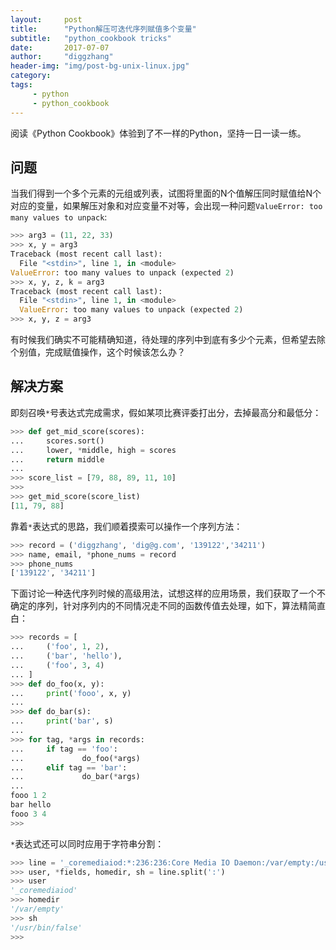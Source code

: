 ```yaml
---
layout:     post
title:      "Python解压可迭代序列赋值多个变量"
subtitle:   "python_cookbook tricks"
date:       2017-07-07
author:     "diggzhang"
header-img: "img/post-bg-unix-linux.jpg"
category:
tags:
     - python
     - python_cookbook
---
```


阅读《Python Cookbook》体验到了不一样的Python，坚持一日一读一练。

## 问题

当我们得到一个多个元素的元组或列表，试图将里面的N个值解压同时赋值给N个对应的变量，如果解压对象和对应变量不对等，会出现一种问题`ValueError: too many values to unpack`:

```python
>>> arg3 = (11, 22, 33)
>>> x, y = arg3
Traceback (most recent call last):
  File "<stdin>", line 1, in <module>
ValueError: too many values to unpack (expected 2)
>>> x, y, z, k = arg3
Traceback (most recent call last):
  File "<stdin>", line 1, in <module>
  ValueError: too many values to unpack (expected 2)
>>> x, y, z = arg3
```

有时候我们确实不可能精确知道，待处理的序列中到底有多少个元素，但希望去除个别值，完成赋值操作，这个时候该怎么办？

## 解决方案

即刻召唤`*`号表达式完成需求，假如某项比赛评委打出分，去掉最高分和最低分：

```python
>>> def get_mid_score(scores):
...     scores.sort()
...     lower, *middle, high = scores
...     return middle
...
>>> score_list = [79, 88, 89, 11, 10]
>>>
>>> get_mid_score(score_list)
[11, 79, 88]
```

靠着`*`表达式的思路，我们顺着摸索可以操作一个序列方法：

```python
>>> record = ('diggzhang', 'dig@g.com', '139122','34211')
>>> name, email, *phone_nums = record
>>> phone_nums
['139122', '34211']
```

下面讨论一种迭代序列时候的高级用法，试想这样的应用场景，我们获取了一个不确定的序列，针对序列内的不同情况走不同的函数传值去处理，如下，算法精简直白：

```python
>>> records = [
...     ('foo', 1, 2),
...     ('bar', 'hello'),
...     ('foo', 3, 4)
... ]
>>> def do_foo(x, y):
...     print('fooo', x, y)
...
>>> def do_bar(s):
...     print('bar', s)
...
>>> for tag, *args in records:
...     if tag == 'foo':
...             do_foo(*args)
...     elif tag == 'bar':
...             do_bar(*args)
...
fooo 1 2
bar hello
fooo 3 4
>>>
```

`*`表达式还可以同时应用于字符串分割：

```python
>>> line = '_coremediaiod:*:236:236:Core Media IO Daemon:/var/empty:/usr/bin/false'
>>> user, *fields, homedir, sh = line.split(':')
>>> user
'_coremediaiod'
>>> homedir
'/var/empty'
>>> sh
'/usr/bin/false'
>>>
```
